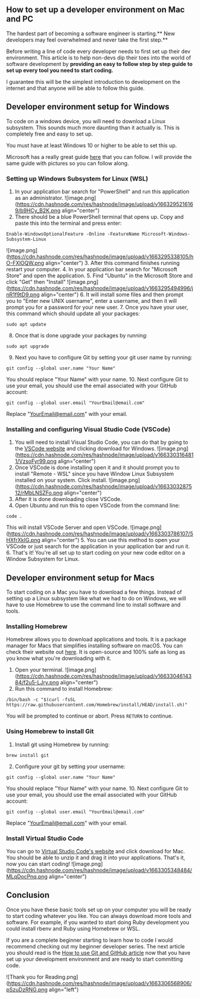 ## How to set up a developer environment on Mac and PC

The hardest part of becoming a software engineer is starting.** New developers may feel overwhelmed and never take the first step.**

Before writing a line of code every developer needs to first set up their dev environment. This article is to help non-devs dip their toes into the world of software development by **providing an easy to follow step by step guide to set up every tool you need to start coding.**

I guarantee this will be the simplest introduction to development on the internet and that anyone will be able to follow this guide. 

## Developer environment setup for Windows
To code on a windows device, you will need to download a Linux subsystem. This sounds much more daunting than it actually is. This is completely free and easy to set up. 

You must have at least Windows 10 or higher to be able to set this up.

Microsoft has a really great guide [here](https://docs.microsoft.com/en-us/windows/wsl/install) that you can follow. I will provide the same guide with pictures so you can follow along.

### Setting up Windows Subsystem for Linux (WSL)
1. In your application bar search for "PowerShell" and run this application as an administrator.
![image.png](https://cdn.hashnode.com/res/hashnode/image/upload/v1663295216169/b9HCy_B2K.png align="center")
2. There should be a blue PowerShell terminal that opens up. Copy and paste this into the terminal and press enter:
```
Enable-WindowsOptionalFeature -Online -FeatureName Microsoft-Windows-Subsystem-Linux
```
![image.png](https://cdn.hashnode.com/res/hashnode/image/upload/v1663295338105/hO-FXlOQW.png align="center")
3. After this command finishes running restart your computer.
4. In your application bar search for "Microsoft Store" and open the application.
5. Find "Ubuntu" in the Microsoft Store and click "Get" then "Install"
![image.png](https://cdn.hashnode.com/res/hashnode/image/upload/v1663295494996/jnR1f9tD9.png align="center")
6. It will install some files and then prompt you to "Enter new UNIX username", enter a username, and then it will prompt you for a password for your new user.
7. Once you have your user, this command which should update all your packages:
```
sudo apt update
```
8. Once that is done upgrade your packages by running:
```
sudo apt upgrade
```
9. Next you have to configure Git by setting your git user name by running:
```
git config --global user.name "Your Name"
```
You should replace "Your Name" with your name.
10. Next configure Git to use your email, you should use the email associated with your GitHub account:
```
git config --global user.email "YourEmail@email.com"
```
Replace "YourEmail@email.com" with your email.

### Installing and configuring Visual Studio Code (VSCode)
1. You will need to install Visual Studio Code, you can do that by going to the [VSCode website](https://code.visualstudio.com/download) and clicking download for Windows.
![image.png](https://cdn.hashnode.com/res/hashnode/image/upload/v1663303164811/VzsoFyr99.png align="center")
2. Once VSCode is done installing open it and it should prompt you to install "Remote - WSL" since you have Window Linux Subsystem installed on your system. Click install.
![image.png](https://cdn.hashnode.com/res/hashnode/image/upload/v1663303287512/rMbLNSZFo.png align="center")
3. After it is done downloading close VSCode.
4. Open Ubuntu and run this to open VSCode from the command line:
```
code .
```
This will install VSCode Server and open VSCode.
![image.png](https://cdn.hashnode.com/res/hashnode/image/upload/v1663303786107/5HXfrXkIG.png align="center")
5. You can use this method to open your VSCode or just search for the application in your application bar and run it.
6. That's it! You're all set up to start coding on your new code editor on a Window Subsystem for Linux.

## Developer environment setup for Macs
To start coding on a Mac you have to download a few things. Instead of setting up a Linux subsystem like what we had to do on Windows, we will have to use Homebrew to use the command line to install software and tools. 

### Installing Homebrew
Homebrew allows you to download applications and tools. It is a package manager for Macs that simplifies installing software on macOS. You can check their website out [here](https://brew.sh/). It is open-source and 100% safe as long as you know what you're downloading with it. 

1. Open your terminal.
![image.png](https://cdn.hashnode.com/res/hashnode/image/upload/v1663304614384/f2u5-LJry.png align="center")
2. Run this command to install Homebrew:
```
/bin/bash -c "$(curl -fsSL https://raw.githubusercontent.com/Homebrew/install/HEAD/install.sh)"
```
You will be prompted to continue or abort. Press `RETURN` to continue. 

### Using Homebrew to install Git
1. Install git using Homebrew by running:
```
brew install git
```
2. Configure your git by setting your username:
```
git config --global user.name "Your Name"
```
You should replace "Your Name" with your name.
10. Next configure Git to use your email, you should use the email associated with your GitHub account:
```
git config --global user.email "YourEmail@email.com"
```
Replace "YourEmail@email.com" with your email.

### Install Virtual Studio Code
You can go to [Virtual Studio Code's website](https://code.visualstudio.com/download) and click download for Mac. You should be able to unzip it and drag it into your applications. That's it, now you can start coding!
![image.png](https://cdn.hashnode.com/res/hashnode/image/upload/v1663305348484/MLqDocPnq.png align="center")

## Conclusion
Once you have these basic tools set up on your computer you will be ready to start coding whatever you like. You can always download more tools and software. For example, if you wanted to start doing Ruby development you could install rbenv and Ruby using Homebrew or WSL. 

If you are a complete beginner starting to learn how to code I would recommend checking out my beginner developer series. The next article you should read is the [How to use Git and GitHub article](https://www.blog.edmondhui.com/how-to-use-git) now that you have set up your development environment and are ready to start committing code.


![Thank you for Reading.png](https://cdn.hashnode.com/res/hashnode/image/upload/v1663306568906/pSzuDzRNG.png align="left")
